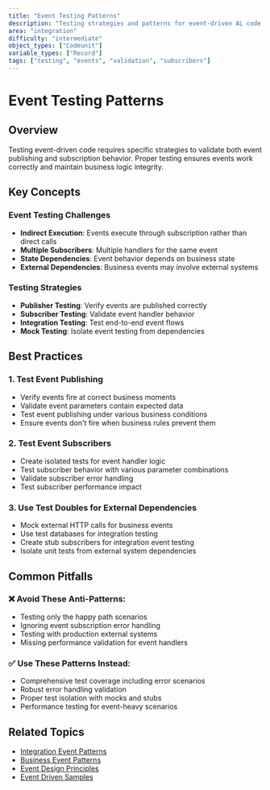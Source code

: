 ```yaml
---
title: "Event Testing Patterns"
description: "Testing strategies and patterns for event-driven AL code in Business Central"
area: "integration"
difficulty: "intermediate"
object_types: ["Codeunit"]
variable_types: ["Record"]
tags: ["testing", "events", "validation", "subscribers"]
---
```


# Event Testing Patterns

## Overview
Testing event-driven code requires specific strategies to validate both event publishing and subscription behavior. Proper testing ensures events work correctly and maintain business logic integrity.

## Key Concepts

### Event Testing Challenges
- **Indirect Execution**: Events execute through subscription rather than direct calls
- **Multiple Subscribers**: Multiple handlers for the same event
- **State Dependencies**: Event behavior depends on business state
- **External Dependencies**: Business events may involve external systems

### Testing Strategies
- **Publisher Testing**: Verify events are published correctly
- **Subscriber Testing**: Validate event handler behavior
- **Integration Testing**: Test end-to-end event flows
- **Mock Testing**: Isolate event testing from dependencies

## Best Practices

### 1. Test Event Publishing
- Verify events fire at correct business moments
- Validate event parameters contain expected data
- Test event publishing under various business conditions
- Ensure events don't fire when business rules prevent them

### 2. Test Event Subscribers
- Create isolated tests for event handler logic
- Test subscriber behavior with various parameter combinations
- Validate subscriber error handling
- Test subscriber performance impact

### 3. Use Test Doubles for External Dependencies
- Mock external HTTP calls for business events
- Use test databases for integration testing
- Create stub subscribers for integration event testing
- Isolate unit tests from external system dependencies

## Common Pitfalls

### ❌ Avoid These Anti-Patterns:
- Testing only the happy path scenarios
- Ignoring event subscription error handling
- Testing with production external systems
- Missing performance validation for event handlers

### ✅ Use These Patterns Instead:
- Comprehensive test coverage including error scenarios
- Robust error handling validation
- Proper test isolation with mocks and stubs
- Performance testing for event-heavy scenarios

## Related Topics
- [Integration Event Patterns](integration-event-patterns.md)
- [Business Event Patterns](business-event-patterns.md)
- [Event Design Principles](event-design-principles.md)
- [Event Driven Samples](event-driven-samples.md)
